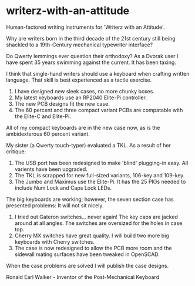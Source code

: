 # writerz-with-an-attitude
Human-factored writing instruments for 'Writerz with an Attitude'.

Why are writers born in the third decade of the 21st century still being shackled to a 19th-Century mechanical typewriter interface?

Do Qwerty lemmings ever question their orthodoxy? As a Dvorak user I have spent 35 years swimming against the current. It has been taxing.

I think that single-hand writers should use a keyboard when crafting written language. That skill is best experienced as a tactle exercise.

1. I have designed new sleek cases, no more chunky boxes.
2. My latest keyboards use an RP2040 Elite-Pi controller.
3. The new PCB designs fit the new case.
4. The 60 percent and three compact variant PCBs are compatable with the Elite-C and Elite-Pi.

All of my compact keyboards are in the new case now, as is the ambidexterous 60 percent variant.

My sister (a Qwerty touch-typer) evaluated a TKL. As a result of her critique:

1. The USB port has been redesigned to make 'blind' plugging-in easy. All varients have been upgraded. 
2. The TKL is scrapped for new full-sized variants, 106-key and 109-key.
3. The Jumbo and Maximus use the Elite-Pi. It has the 25 PIOs needed to include Num Lock and Caps Lock LEDs.

The big keyboards are working; however, the seven section case has presented problems: It will not sit nicely.

1. I tried out Gateron switches... never again! The key caps are jacked around at all angles. The switches are oversized for the holes in case top. 
2. Cherry MX switches have great quality. I will build two more big keyboards with Cherry switches.
3. The case is now redesigned to allow the PCB more room and the sidewall mating surfaces have been tweaked in OpenSCAD.

When the case problems are solved I will publish the case designs.

Ronald Earl Walker - Inventor of the Post-Mechanical Keyboard
   

